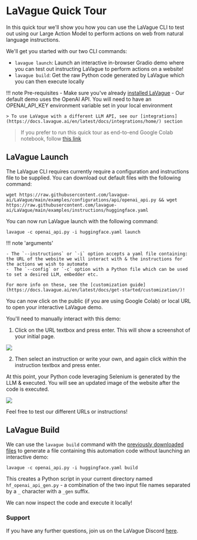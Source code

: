# LaVague Quick Tour

In this quick tour we'll show you how you can use the LaVague CLI to test out using our Large Action Model to perform actions on web from natural language instructions.

We'll get you started with our two CLI commands:
- `lavague launch`: Launch an interactive in-browser Gradio demo where you can test out instructing LaVague to perform actions on a website!
- `lavague build`: Get the raw Python code generated by LaVague which you can then execute locally

!!! note Pre-requisites
    - Make sure you've already [installed LaVague](https://docs.lavague.ai/en/latest/docs/get-started/setting-up-la-vague/)
    - Our default demo uses the OpenAI API. You will need to have an OPENAI_API_KEY environment variable set in your local environment

    > To use LaVague with a different LLM API, see our [integrations](https://docs.lavague.ai/en/latest/docs/integrations/home/) section

> If you prefer to run this quick tour as end-to-end Google Colab notebook, follow [this link](https://colab.research.google.com/github/lavague-ai/lavague/blob/main/docs/docs/get-started/quick-tour-notebook/quick-tour.ipynb)

## LaVague Launch

The LaVague CLI requires currently require a configuration and instructions file to be supplied. You can download out default files with the following command:

`wget https://raw.githubusercontent.com/lavague-ai/LaVague/main/examples/configurations/api/openai_api.py && wget https://raw.githubusercontent.com/lavague-ai/LaVague/main/examples/instructions/huggingface.yaml`

You can now run LaVague launch with the following command:

`lavague -c openai_api.py -i huggingface.yaml launch`

!!! note 'arguments'

    - The `--instructions` or `-i` option accepts a yaml file containing: the URL of the website we will interact with & the instructions for the actions we wish to automate
    -  The `--config` or `-c` option with a Python file which can be used to set a desired LLM, embedder etc.

    For more info on these, see the [customization guide](https://docs.lavague.ai/en/latest/docs/get-started/customization/)!

You can now click on the public (if you are using Google Colab) or local URL to open your interactive LaVague demo.

You'll need to manually interact with this demo:

1) Click on the URL textbox and press enter. This will show a screenshot of your initial page.

<img src="https://raw.githubusercontent.com/lavague-ai/LaVague/main/docs/assets/launch_1_openai_py.png" />

2) Then select an instruction or write your own, and again click within the instruction textbox and press enter.

At this point, your Python code leveraging Selenium is generated by the LLM & executed. You will see an updated image of the website after the code is executed.

<img src="https://raw.githubusercontent.com/lavague-ai/LaVague/main/docs/assets/launch_2_openai_py.png" />

Feel free to test our different URLs or instructions!

## LaVague Build

We can use the `lavague build` command with the [previously downloaded files](#lavague-launch) to generate a file containing this automation code without launching an interactive demo:

`lavague -c openai_api.py -i huggingface.yaml build`

This creates a Python script in your current directory named `hf_openai_api_gen.py` - a combination of the two input file names separated by a `_` character with a `_gen` suffix.

We can now inspect the code and execute it locally!

### Support

If you have any further questions, join us on the LaVague Discord [here](https://discord.com/invite/SDxn9KpqX9).